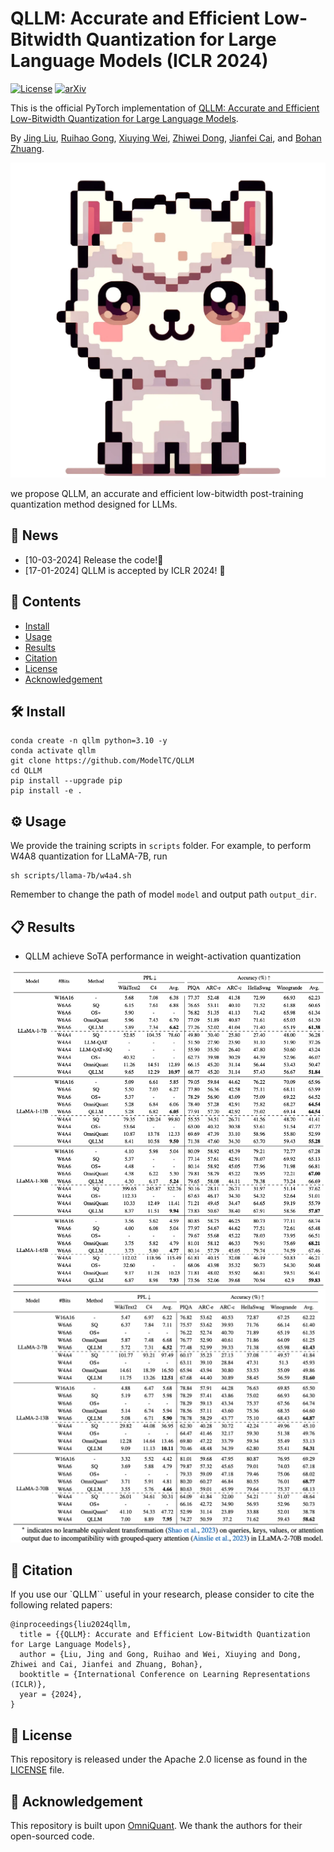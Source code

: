 # QLLM: Accurate and Efficient Low-Bitwidth Quantization for Large Language Models (ICLR 2024)

[![License](https://img.shields.io/badge/License-Apache_2.0-blue.svg)](https://opensource.org/licenses/Apache-2.0) 
[![arXiv](https://img.shields.io/badge/QLLM-2310.08041-b31b1b.svg)](https://arxiv.org/abs/2310.08041)

This is the official PyTorch implementation of [QLLM: Accurate and Efficient Low-Bitwidth Quantization for Large Language Models](https://arxiv.org/abs/2310.08041).

By [Jing Liu](https://jing-liu.com/), [Ruihao Gong](https://xhplus.github.io/), [Xiuying Wei](https://wimh966.github.io/), [Zhiwei Dong](https://zwdong.com.cn/), [Jianfei Cai](https://jianfei-cai.github.io/), and [Bohan Zhuang](https://bohanzhuang.github.io/).

![qllm](imgs/qllm.png)

we propose QLLM, an accurate and efficient low-bitwidth post-training quantization method designed for LLMs.

## 📰 News
- [10-03-2024]  Release the code!🌟
- [17-01-2024] QLLM is accepted by ICLR 2024! 👏

## 📖 Contents
- [Install](#🛠-install)
- [Usage](#⚙️-usage)
- [Results](#📋-results)
- [Citation](#📝-citation)
- [License](#🧾-license)
- [Acknowledgement](#🙏-acknowledgement)

## 🛠 Install
```
conda create -n qllm python=3.10 -y
conda activate qllm
git clone https://github.com/ModelTC/QLLM
cd QLLM
pip install --upgrade pip 
pip install -e .
```

## ⚙️ Usage
We provide the training scripts in `scripts` folder. For example, to perform W4A8 quantization for LLaMA-7B, run
```
sh scripts/llama-7b/w4a4.sh
```
Remember to change the path of model `model` and output path `output_dir`.

## 📋 Results
* QLLM achieve SoTA performance in weight-activation quantization

![weight_activation_llama_1](imgs/llama_1_results.png)
![weight_activation_llama_2](imgs/llama_2_results.png)

## 📝 Citation
If you use our `QLLM`` useful in your research, please consider to cite the following related papers:
```
@inproceedings{liu2024qllm,
  title = {{QLLM}: Accurate and Efficient Low-Bitwidth Quantization for Large Language Models},
  author = {Liu, Jing and Gong, Ruihao and Wei, Xiuying and Dong, Zhiwei and Cai, Jianfei and Zhuang, Bohan},
  booktitle = {International Conference on Learning Representations (ICLR)},
  year = {2024},
}
```

## 🧾 License
This repository is released under the Apache 2.0 license as found in the [LICENSE](./LICENSE) file.

## 🙏 Acknowledgement
This repository is built upon [OmniQuant](https://github.com/OpenGVLab/OmniQuant). We thank the authors for their open-sourced code.